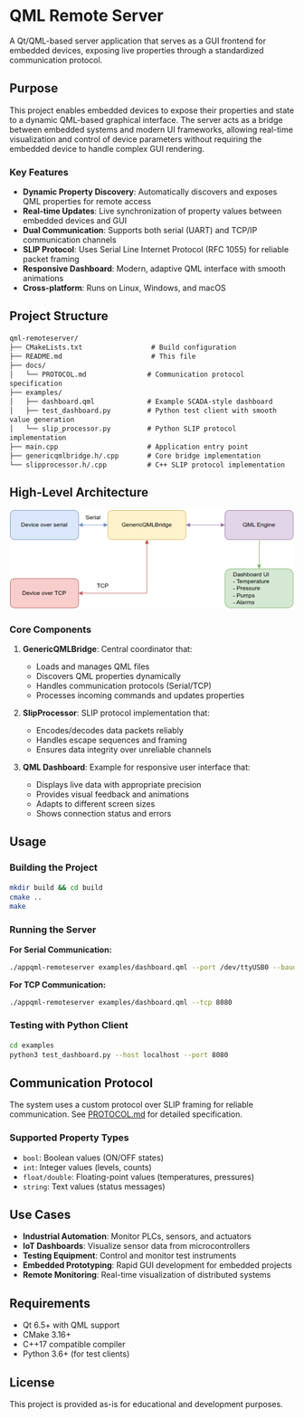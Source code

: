 # QML Remote Server

A Qt/QML-based server application that serves as a GUI frontend for embedded devices, exposing live properties through a standardized communication protocol.

## Purpose

This project enables embedded devices to expose their properties and state to a dynamic QML-based graphical interface. The server acts as a bridge between embedded systems and modern UI frameworks, allowing real-time visualization and control of device parameters without requiring the embedded device to handle complex GUI rendering.

### Key Features

- **Dynamic Property Discovery**: Automatically discovers and exposes QML properties for remote access
- **Real-time Updates**: Live synchronization of property values between embedded devices and GUI
- **Dual Communication**: Supports both serial (UART) and TCP/IP communication channels
- **SLIP Protocol**: Uses Serial Line Internet Protocol (RFC 1055) for reliable packet framing
- **Responsive Dashboard**: Modern, adaptive QML interface with smooth animations
- **Cross-platform**: Runs on Linux, Windows, and macOS

## Project Structure

```plaintext
qml-remoteserver/
├── CMakeLists.txt                 # Build configuration
├── README.md                      # This file
├── docs/
│   └── PROTOCOL.md               # Communication protocol specification
├── examples/
│   ├── dashboard.qml             # Example SCADA-style dashboard
│   ├── test_dashboard.py         # Python test client with smooth value generation
│   └── slip_processor.py         # Python SLIP protocol implementation
├── main.cpp                      # Application entry point
├── genericqmlbridge.h/.cpp       # Core bridge implementation
└── slipprocessor.h/.cpp          # C++ SLIP protocol implementation
```

## High-Level Architecture

![High-Level Architecture](docs/architecture.png)

### Core Components

1. **GenericQMLBridge**: Central coordinator that:
   - Loads and manages QML files
   - Discovers QML properties dynamically
   - Handles communication protocols (Serial/TCP)
   - Processes incoming commands and updates properties

2. **SlipProcessor**: SLIP protocol implementation that:
   - Encodes/decodes data packets reliably
   - Handles escape sequences and framing
   - Ensures data integrity over unreliable channels

3. **QML Dashboard**: Example for responsive user interface that:
   - Displays live data with appropriate precision
   - Provides visual feedback and animations
   - Adapts to different screen sizes
   - Shows connection status and errors

## Usage

### Building the Project

```bash
mkdir build && cd build
cmake ..
make
```

### Running the Server

**For Serial Communication:**

```bash
./appqml-remoteserver examples/dashboard.qml --port /dev/ttyUSB0 --baudrate 115200
```

**For TCP Communication:**

```bash
./appqml-remoteserver examples/dashboard.qml --tcp 8080
```

### Testing with Python Client

```bash
cd examples
python3 test_dashboard.py --host localhost --port 8080
```

## Communication Protocol

The system uses a custom protocol over SLIP framing for reliable communication. See [PROTOCOL.md](docs/PROTOCOL.md) for detailed specification.

### Supported Property Types

- `bool`: Boolean values (ON/OFF states)
- `int`: Integer values (levels, counts)
- `float/double`: Floating-point values (temperatures, pressures)
- `string`: Text values (status messages)

## Use Cases

- **Industrial Automation**: Monitor PLCs, sensors, and actuators
- **IoT Dashboards**: Visualize sensor data from microcontrollers
- **Testing Equipment**: Control and monitor test instruments
- **Embedded Prototyping**: Rapid GUI development for embedded projects
- **Remote Monitoring**: Real-time visualization of distributed systems

## Requirements

- Qt 6.5+ with QML support
- CMake 3.16+
- C++17 compatible compiler
- Python 3.6+ (for test clients)

## License

This project is provided as-is for educational and development purposes.
